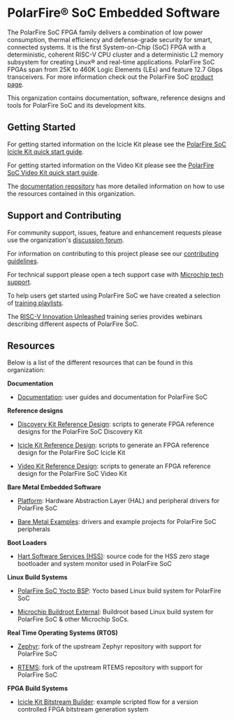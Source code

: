 # PolarFire® SoC Embedded Software

The PolarFire SoC FPGA family delivers a combination of low power consumption, thermal efficiency
and defense-grade security for smart, connected systems. It is the first System-on-Chip (SoC) FPGA
with a deterministic, coherent RISC-V CPU cluster and a deterministic L2 memory subsystem for
creating Linux® and real-time applications. PolarFire SoC FPGAs span from 25K to 460K Logic Elements
(LEs) and feature 12.7 Gbps transceivers. For more information check out the PolarFire SoC
[product page](https://www.microchip.com/en-us/products/fpgas-and-plds/system-on-chip-fpgas/polarfire-soc-fpgas).

This organization contains documentation, software, reference designs and tools for PolarFire SoC
and its development kits.

## Getting Started

For getting started information on the Icicle Kit please see the [PolarFire SoC Icicle Kit quick start guide](https://www.microsemi.com/products/fpga-soc/polarfire-soc-icicle-quick-start-guide).

For getting started information on the Video Kit please see the [PolarFire SoC Video Kit quick start guide](https://onlinedocs.microchip.com/v2/literature/DS50003455?version=latest&redirect=true).

The [documentation repository](https://github.com/polarfire-soc/polarfire-soc-documentation)
has more detailed information on how to use the resources contained in this organization.

## Support and Contributing

For community support, issues, feature and enhancement requests please use the organization's
[discussion forum](https://github.com/orgs/polarfire-soc/discussions).

For information on contributing to this project please see our [contributing guidelines](https://github.com/polarfire-soc/polarfire-soc-documentation/blob/master/.github/CONTRIBUTING.md).

For technical support please open a tech support case with [Microchip tech support](https://microchipsupport.force.com/s/).

To help users get started using PolarFire SoC we have created a selection of
[training playlists](https://www.youtube.com/c/MicrochipDeveloperHelp/playlists?view=50&sort=dd&shelf_id=4).

The [RISC-V Innovation Unleashed](https://www.microchip.com/en-us/education/technical-learning-center/webinars/fpga-webinars/risc-v-innovation-unleashed)
training series provides webinars describing different aspects of PolarFire SoC.

## Resources

Below is a list of the different resources that can be found in this
organization:

**Documentation**

- [Documentation](https://github.com/polarfire-soc/polarfire-soc-documentation): user guides and
  documentation for PolarFire SoC

**Reference designs**

- [Discovery Kit Reference Design](https://mi-v-ecosystem.github.io/redirects/repo-discovery-kit-reference-design):
  scripts to generate FPGA reference designs for the PolarFire SoC Discovery Kit

- [Icicle Kit Reference Design](https://github.com/polarfire-soc/icicle-kit-reference-design):
  scripts to generate an FPGA reference design for the PolarFire SoC Icicle Kit

- [Video Kit Reference Design](https://github.com/polarfire-soc/polarfire-soc-video-kit-reference-design):
  scripts to generate an FPGA reference design for the PolarFire SoC Video Kit

**Bare Metal Embedded Software**

- [Platform](https://github.com/polarfire-soc/platform): Hardware Abstraction Layer (HAL) and
  peripheral drivers for PolarFire SoC

- [Bare Metal Examples](https://github.com/polarfire-soc/polarfire-soc-bare-metal-examples):
  drivers and example projects for PolarFire SoC peripherals

**Boot Loaders**

- [Hart Software Services (HSS)](https://github.com/polarfire-soc/hart-software-services):
  source code for the HSS zero stage bootloader and system monitor used in PolarFire SoC

**Linux Build Systems**

- [PolarFire SoC Yocto BSP](https://github.com/polarfire-soc/meta-polarfire-soc-yocto-bsp):
  Yocto based Linux build system for PolarFire SoC

- [Microchip Buildroot External](https://github.com/linux4microchip/buildroot-external-microchip):
  Buildroot based Linux build system for PolarFire SoC & other Microchip SoCs.

**Real Time Operating Systems (RTOS)**

- [Zephyr](https://github.com/polarfire-soc/zephyr): fork of the upstream Zephyr repository with
  support for PolarFire SoC

- [RTEMS](https://github.com/polarfire-soc/rtems): fork of the upstream RTEMS repository with
  support for PolarFire SoC

**FPGA Build Systems**

- [Icicle Kit Bitstream Builder](https://github.com/polarfire-soc/icicle-kit-minimal-bring-up-design-bitstream-builder):
  example scripted flow for a version controlled FPGA bitstream generation system
